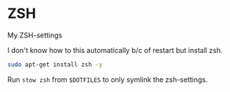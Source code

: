 # ZSH

My ZSH-settings

I don't know how to this automatically b/c of restart but install zsh.
```bash
sudo apt-get install zsh -y
```

Run `stow zsh` from `$DOTFILES` to only symlink the zsh-settings.
